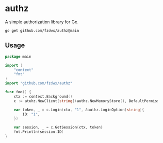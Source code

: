 # authz

A simple authorization library for Go.

```shell
go get github.com/fzdwx/authz@main
```

## Usage

```go
package main

import (
	"context"
	"fmt"
)
import "github.com/fzdwx/authz"

func foo() {
	ctx := context.Background()
	c := atuhz.NewClient[string](authz.NewMemoryStore(), DefaultPermissionSupplier[string]{})

	var token, _ = c.Login(ctx, "1", &authz.LoginOption[string]{
		ID: "1",
	})

	var session, _ = c.GetSession(ctx, token)
	fmt.Println(session.ID)
}

```
